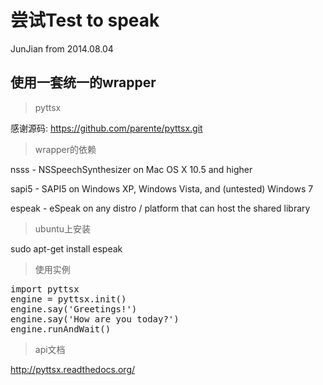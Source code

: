 尝试Test to speak
=================
JunJian from 2014.08.04

使用一套统一的wrapper
--------------------
>   pyttsx

感谢源码: https://github.com/parente/pyttsx.git

>   wrapper的依赖

nsss - NSSpeechSynthesizer on Mac OS X 10.5 and higher

sapi5 - SAPI5 on Windows XP, Windows Vista, and (untested) Windows 7

espeak - eSpeak on any distro / platform that can host the shared library

>   ubuntu上安装

sudo apt-get install espeak

>   使用实例

<pre>
import pyttsx
engine = pyttsx.init()
engine.say('Greetings!')
engine.say('How are you today?')
engine.runAndWait()
</pre>

>   api文档

http://pyttsx.readthedocs.org/
